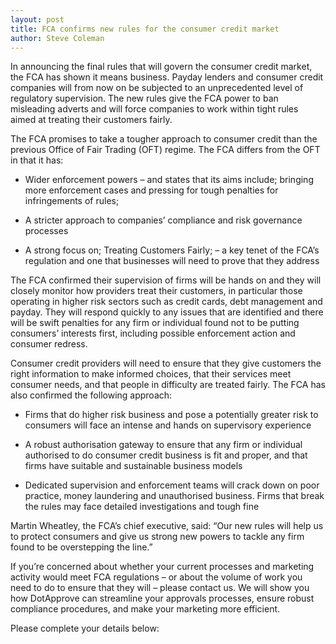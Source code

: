 ```yaml
---
layout: post
title: FCA confirms new rules for the consumer credit market
author: Steve Coleman
---
```

In announcing the final rules that will govern the consumer credit market, the
FCA has shown it means business. Payday lenders and consumer credit companies
will from now on be subjected to an unprecedented level of regulatory
supervision. The new rules give the FCA power to ban misleading adverts and
will force companies to work within tight rules aimed at treating their
customers fairly.

The FCA promises to take a tougher approach to consumer credit than the
previous Office of Fair Trading (OFT) regime. The FCA differs from the OFT in
that it has:

* Wider enforcement powers – and states that its aims include; bringing more
  enforcement cases and pressing for tough penalties for infringements of
  rules;

* A stricter approach to companies’ compliance and risk governance processes

* A strong focus on; Treating Customers Fairly; – a key tenet of the FCA’s
  regulation and one that businesses will need to prove that they address

The FCA confirmed their supervision of firms will be hands on and they will
closely monitor how providers treat their customers, in particular those
operating in higher risk sectors such as credit cards, debt management and
payday. They will respond quickly to any issues that are identified and there
will be swift penalties for any firm or individual found not to be putting
consumers’ interests first, including possible enforcement action and consumer
redress.

Consumer credit providers will need to ensure that they give customers the
right information to make informed choices, that their services meet consumer
needs, and that people in difficulty are treated fairly. The FCA has also
confirmed the following approach:

* Firms that do higher risk business and pose a potentially greater risk to
  consumers will face an intense and hands on supervisory experience

* A robust authorisation gateway to ensure that any firm or individual
  authorised to do consumer credit business is fit and proper, and that firms
  have suitable and sustainable business models

* Dedicated supervision and enforcement teams will crack down on poor practice,
  money laundering and unauthorised business. Firms that break the rules may
  face detailed investigations and tough fine

Martin Wheatley, the FCA’s chief executive, said: “Our new rules will help us
to protect consumers and give us strong new powers to tackle any firm found to
be overstepping the line.”

If you’re concerned about whether your current processes and marketing activity
would meet FCA regulations – or about the volume of work you need to do to
ensure that they will – please contact us. We will show you how DotApprove can
streamline your approvals processes, ensure robust compliance procedures, and
make your marketing more efficient.

Please complete your details below: 

